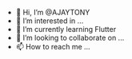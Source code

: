 - 👋 Hi, I’m @AJAYTONY
- 👀 I’m interested in ...
- 🌱 I’m currently learning Flutter
- 💞️ I’m looking to collaborate on ...
- 📫 How to reach me ...

<!---
AJAYTONY/AJAYTONY is a ✨ special ✨ repository because its `README.md` (this file) appears on your GitHub profile.
You can click the Preview link to take a look at your changes.
--->
